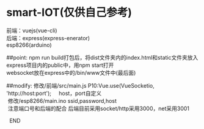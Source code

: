 # smart-IOT(仅供自己参考)
前端：vuejs(vue-cli)<br>
后端：express(express-enerator)<br>
esp8266(arduino)<br>

##point:
  npm run build打包后，将dist文件夹内的index.html和static文件夹放入express项目内的public中，用npm start打开<br>
  websocket放在express中的/bin/www文件中(最后面)<br>

##modify:
  修改/前端/src/main.js P10:Vue.use(VueSocketio, 'http://host:port');     host，port自定义<br>
  修改/esp8266/main.ino ssid,password,host                       <br>
  注意端口号和后端的配合 后端目前采用socket/http采用3000，net采用3001<br>
  
  
END
